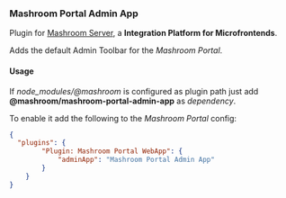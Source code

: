 
### Mashroom Portal Admin App

Plugin for [Mashroom Server](https://www.mashroom-server.com), a **Integration Platform for Microfrontends**.

Adds the default Admin Toolbar for the _Mashroom Portal_.

#### Usage

If *node_modules/@mashroom* is configured as plugin path just add **@mashroom/mashroom-portal-admin-app** as *dependency*.

To enable it add the following to the _Mashroom Portal_ config:

```json
{
  "plugins": {
        "Plugin: Mashroom Portal WebApp": {
            "adminApp": "Mashroom Portal Admin App"
        }
    }
}
```
